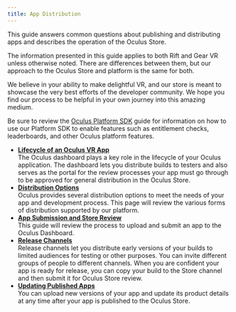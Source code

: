 ```yaml
---
title: App Distribution
---
```


This guide answers common questions about publishing and distributing apps and describes the operation of the Oculus Store.

The information presented in this guide applies to both Rift and Gear VR unless otherwise noted. There are differences between them, but our approach to the Oculus Store and platform is the same for both.

We believe in your ability to make delightful VR, and our store is meant to showcase the very best efforts of the developer community. We hope you find our process to be helpful in your own journey into this amazing medium.

Be sure to review the [Oculus Platform SDK](/documentation/platform/latest/concepts/book-plat-sdk-intro/) guide for information on how to use our Platform SDK to enable features such as entitlement checks, leaderboards, and other Oculus platform features. 

* **[Lifecycle of an Oculus VR App](/distribute/latest/concepts/publish-app-review/)**  
The Oculus dashboard plays a key role in the lifecycle of your Oculus application. The dashboard lets you distribute builds to testers and also serves as the portal for the review processes your app must go through to be approved for general distribution in the Oculus Store.
* **[Distribution Options](/distribute/latest/concepts/publish-outside-store/)**  
Oculus provides several distribution options to meet the needs of your app and development process. This page will review the various forms of distribution supported by our platform.
* **[App Submission and Store Review](/distribute/latest/concepts/publish-create-app/)**  
This guide will review the process to upload and submit an app to the Oculus Dashboard.
* **[Release Channels](/distribute/latest/concepts/publish-release-channels/)**  
Release channels let you distribute early versions of your builds to limited audiences for testing or other purposes. You can invite different groups of people to different channels. When you are confident your app is ready for release, you can copy your build to the Store channel and then submit it for Oculus Store review. 
* **[Updating Published Apps](/distribute/latest/concepts/publish-content-updating/#publish-content-updating)**  
You can upload new versions of your app and update its product details at any time after your app is published to the Oculus Store.

